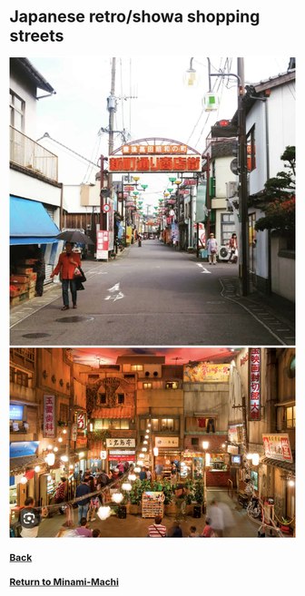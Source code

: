 # Japanese retro/showa shopping streets
![retro street](retro-street.png)
![showa street](showa-street.png)

### [Back]()
### [Return to Minami-Machi]()
